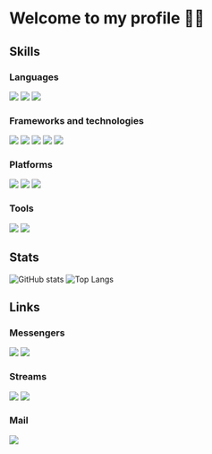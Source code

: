 # Welcome to my profile ✌🏻

## Skills
### Languages
![](https://img.shields.io/badge/Python-3776AB?style=flat-square&logo=Python&logoColor=ffffff)
![](https://img.shields.io/badge/C-A8B9CC?style=flat-square&logo=C&logoColor=ffffff)
![](https://img.shields.io/badge/Bash-4EAA25?style=flat-square&logo=GNUBash&logoColor=ffffff)


### Frameworks and technologies
![](https://img.shields.io/badge/Opensearch-005EB8?style=flat-square&logo=Opensearch&logoColor=ffffff)
![](https://img.shields.io/badge/ELK-005571?style=flat-square&logo=Elastic&logoColor=ffffff)
![](https://img.shields.io/badge/Django-092E20?style=flat-square&logo=Django&logoColor=ffffff)
![](https://img.shields.io/badge/Apache%20Airflow-017CEE?style=flat-square&logo=Apache%20Airflow&logoColor=ffffff)
![](https://img.shields.io/badge/Streamlit-FF4B4B?style=flat-square&logo=Streamlit&logoColor=ffffff)

### Platforms
![](https://img.shields.io/badge/Docker-2496ED?style=flat-square&logo=Docker&logoColor=ffffff)
![](https://img.shields.io/badge/Linux-FCC624?style=flat-square&logo=Linux&logoColor=000000)
![](https://img.shields.io/badge/Arduino-00979D?style=flat-square&logo=Arduino&logoColor=ffffff)

### Tools
![](https://img.shields.io/badge/VS%20Code-007ACC?style=flat-square&logo=Visual%20Studio%20Code&logoColor=ffffff)
![](https://img.shields.io/badge/Git-F05032?style=flat-square&logo=Git&logoColor=ffffff)



## Stats
![GitHub stats](https://github-readme-stats.vercel.app/api?username=rnv812&show_icons=true&theme=white&icon_color=2a84ea&hide_border=true&bg_color=00000000&text_color=2a84ea)
![Top Langs](https://github-readme-stats.vercel.app/api/top-langs/?username=rnv812&theme=white&icon_color=2a84ea&hide_border=true&bg_color=00000000&text_color=2a84ea)

## Links
### Messengers
[![](https://img.shields.io/badge/t.me%2Frnv812-26A5E4?style=for-the-badge&logo=Telegram&logoColor=ffffff)](https://t.me/rnv812)
[![](https://img.shields.io/badge/rnv812%235018-5865F2?style=for-the-badge&logo=Discord&logoColor=ffffff)](https://discordapp.com/users/576036549704024084)

### Streams
[![](https://img.shields.io/badge/twitch.tv%2Frnv812-9146FF?style=for-the-badge&logo=Twitch&logoColor=ffffff)](https://www.twitch.tv/rnv812)
[![](https://img.shields.io/twitch/status/rnv812?color=9146FF&label=status&logo=Twitch&logoColor=FFFFFF&style=for-the-badge)](https://www.twitch.tv/rnv812)

### Mail
[![](https://img.shields.io/badge/nikita.reznikov.public@mail.ru-005FF9?style=for-the-badge&logo=Mail.Ru&logoColor=ffffff)](mailto:nikita.reznikov.public@mail.ru)

